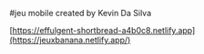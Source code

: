#jeu mobile created by Kevin Da Silva 

[https://effulgent-shortbread-a4b0c8.netlify.app](https://jeuxbanana.netlify.app/)
